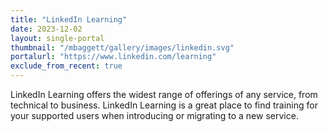```yaml
---
title: "LinkedIn Learning"
date: 2023-12-02
layout: single-portal
thumbnail: "/mbaggett/gallery/images/linkedin.svg"
portalurl: "https://www.linkedin.com/learning"
exclude_from_recent: true
---
```

LinkedIn Learning offers the widest range of offerings of any service, from technical to business. LinkedIn Learning is a great place to find training for your supported users when introducing or migrating to a new service.
